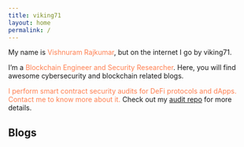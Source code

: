 ```yaml
---
title: viking71
layout: home
permalink: /
---
```


My name is <font color="coral">Vishnuram Rajkumar</font>, but on the internet I go by viking71.

I’m a <font color="coral">Blockchain Engineer and Security Researcher</font>. Here, you will find awesome cybersecurity and blockchain related blogs.

<font color="coral">I perform smart contract security audits for DeFi protocols and dApps. Contact me to know more about it. </font>Check out my [audit repo](https://github.com/vishnuram1999/audits) for more details.

## Blogs
